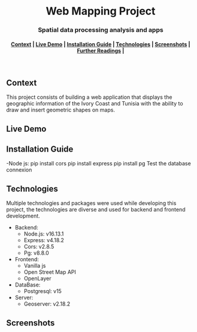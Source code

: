 <h1 align="center">
  <br>
  Web Mapping Project
</h1>
<h3 align="center">
  Spatial data processing analysis and apps
</h3>
<div align="center">
  <h4>
    <a href="#Context">Context</a> |
    <a href="#Live-Demo">Live Demo</a> |
    <a href="#Installation-Guide">Installation Guide</a> |
    <a href="#Technologies">Technologies</a> |
   <a href="#Screenshots">Screenshots</a> |
    <a href="#Further-Readings">Further Readings</a> |
    
  </h4>
</div>
<br>

## Context
This project consists of building a web application that displays the geographic information of the Ivory Coast and Tunisia with the ability to draw and insert geometric shapes on maps.
## Live Demo

## Installation Guide
-Node js:
  pip install cors
  pip install express
  pip install pg
  Test the database connexion


## Technologies
Multiple technologies and packages were used while developing this project, the technologies are diverse and used for backend and frontend development.
- Backend:
  - Node.js: v16.13.1
  - Express: v4.18.2
  - Cors: v2.8.5
  - Pg: v8.8.0
- Frontend:
  - Vanilla js
  - Open Street Map API
  - OpenLayer
- DataBase:
  - Postgresql: v15
- Server:
  - Geoserver: v2.18.2

## Screenshots



